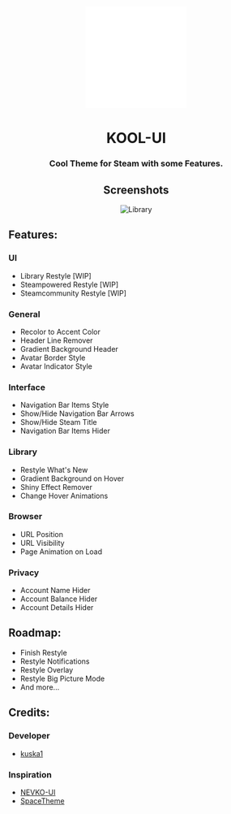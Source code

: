<p align="center">
    <a href="https://github.com/kuska1/KOOL-UI-Theme/">
        <picture>
          <img src="https://github.com/kuska1/KOOL-UI-Theme/blob/main/github/logo.svg?raw=true" alt="KOOL-UI Logo" width="200">
        </picture>
    </a>
</p>

<div align="center">

# KOOL-UI
### Cool Theme for Steam with some Features.

## Screenshots
![Library](https://github.com/kuska1/KOOL-UI-Theme/blob/main/github/s_library?raw=true)

</div>

## Features:
### UI
* Library Restyle [WIP]
* Steampowered Restyle [WIP]
* Steamcommunity Restyle [WIP]
### General
* Recolor to Accent Color
* Header Line Remover
* Gradient Background Header
* Avatar Border Style
* Avatar Indicator Style
### Interface
* Navigation Bar Items Style
* Show/Hide Navigation Bar Arrows
* Show/Hide Steam Title
* Navigation Bar Items Hider
### Library
* Restyle What's New
* Gradient Background on Hover
* Shiny Effect Remover
* Change Hover Animations
### Browser
* URL Position
* URL Visibility
* Page Animation on Load
### Privacy
* Account Name Hider
* Account Balance Hider
* Account Details Hider

## Roadmap:
* Finish Restyle
* Restyle Notifications
* Restyle Overlay
* Restyle Big Picture Mode
* And more...

## Credits:
### Developer
* [kuska1](https://github.com/kuska1)
### Inspiration
* [NEVKO-UI](https://github.com/dotFelixan/NEVKO-UI)
* [SpaceTheme](https://github.com/SpaceTheme/Steam)
